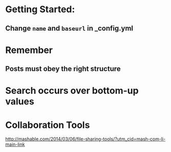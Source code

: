 # Getting Started:
## Change ``name`` and ``baseurl`` in _config.yml 

# Remember
## Posts must obey the right structure

# Search occurs over bottom-up values

# Collaboration Tools
http://mashable.com/2014/03/06/file-sharing-tools/?utm_cid=mash-com-li-main-link